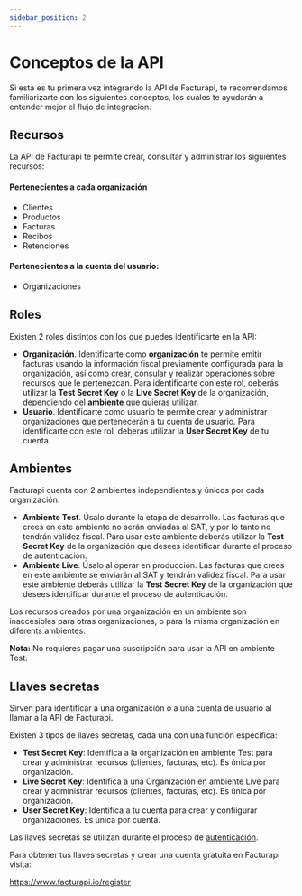 ```yaml
---
sidebar_position: 2
---
```


# Conceptos de la API

Si esta es tu primera vez integrando la API de Facturapi, te recomendamos familiarizarte con los siguientes conceptos, los cuales te ayudarán a entender mejor el flujo de integración.

## Recursos

La API de Facturapi te permite crear, consultar y administrar los siguientes recursos:

#### Pertenecientes a cada organización

- Clientes
- Productos
- Facturas
- Recibos
- Retenciones

#### Pertenecientes a la cuenta del usuario:

- Organizaciones

## Roles

Existen 2 roles distintos con los que puedes identificarte en la API:

- **Organización**. Identificarte como **organización** te permite emitir facturas usando la
  información fiscal previamente configurada para la organización, así como crear, consular y
  realizar operaciones sobre recursos que le pertenezcan. Para identificarte con este rol,
  deberás utilizar la **Test Secret Key** o la **Live Secret Key** de la organización,
  dependiendo del **ambiente** que quieras utilizar.
- **Usuario**. Identificarte como usuario te permite crear y administrar
  organizaciones que pertenecerán a tu cuenta de usuario. Para identificarte con este
  rol, deberás utilizar la **User Secret Key** de tu cuenta.

## Ambientes

Facturapi cuenta con 2 ambientes independientes y únicos por cada organización.

- **Ambiente Test**. Úsalo durante la etapa de desarrollo. Las facturas que crees en este
  ambiente no serán enviadas al SAT, y por lo tanto no tendrán validez fiscal. Para usar este
  ambiente deberás utilizar la **Test Secret Key** de la organización que desees identificar
  durante el proceso de autenticación.
- **Ambiente Live**. Úsalo al operar en producción. Las facturas que crees en este ambiente
  se enviarán al SAT y tendrán validez fiscal. Para usar este ambiente deberás utilizar la
  **Test Secret Key** de la organización que desees identificar durante el proceso de
  autenticación.

Los recursos creados por una organización en un ambiente son inaccesibles para otras organizaciones, o para la misma organización en diferents ambientes.

**Nota:** No requieres pagar una suscripción para usar la API en ambiente Test.

## Llaves secretas

Sirven para identificar a una organización o a una cuenta de usuario al llamar a la API de Facturapi.

Existen 3 tipos de llaves secretas, cada una con una función específica:

- **Test Secret Key**: Identifica a la organización en ambiente Test para crear y administrar recursos (clientes, facturas, etc). Es única por organización.
- **Live Secret Key**: Identifica a una Organización en ambiente Live para crear y administrar recursos (clientes, facturas, etc). Es única por organización.
- **User Secret Key**: Identifica a tu cuenta para crear y confiigurar organizaciones. Es única por cuenta.

Las llaves secretas se utilizan durante el proceso de [autenticación](/docs/getting-started/authenticate).

Para obtener tus llaves secretas y crear una cuenta gratuita en Facturapi visita:

<a href="https://www.facturapi.io/register?utm_source=facturapi-docs&utm_medium=GithubPages" target="_blank">https://www.facturapi.io/register</a>
